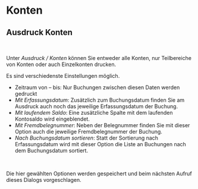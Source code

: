 # Konten

## Ausdruck Konten

&nbsp;

Unter *Ausdruck / Konten* können Sie entweder alle Konten, nur Teilbereiche von Konten oder auch Einzelkonten drucken.

Es sind verschiedenste Einstellungen möglich.

* Zeitraum von – bis: Nur Buchungen zwischen diesen Daten werden gedruckt
* *Mit Erfassungsdatum*: Zusätzlich zum Buchungsdatum finden Sie am Ausdruck auch noch das jeweilige Erfassungsdatum der Buchung.
* *Mit laufendem Saldo*: Eine zusätzliche Spalte mit dem laufenden Kontosaldo wird eingeblendet.
* *Mit Fremdbelegnummer*: Neben der Belegnummer finden Sie mit dieser Option auch die jeweilige Fremdbelegnummer der Buchung.
* *Nach Buchungsdatum sortieren*: Statt der Sortierung nach Erfassungsdatum wird mit dieser Option die Liste an Buchungen nach dem Buchungsdatum sortiert.

&nbsp;

Die hier gewählten Optionen werden gespeichert und beim nächsten Aufruf dieses Dialogs vorgeschlagen.


